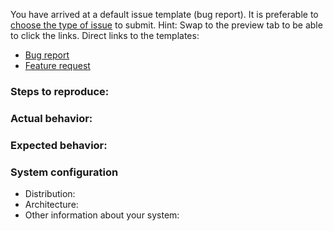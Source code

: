 You have arrived at a default issue template (bug report).
It is preferable to [choose the type of issue](https://github.com/chromium-unofficial-latest-linux/chromium-latest-linux/issues/new/choose) to submit.
Hint: Swap to the preview tab to be able to click the links.
Direct links to the templates:
- [Bug report](https://github.com/chromium-unofficial-latest-linux/chromium-latest-linux/issues/new?template=bug_report.md)
- [Feature request](https://github.com/chromium-unofficial-latest-linux/chromium-latest-linux/issues/new?template=feature_request.md)

### Steps to reproduce:

### Actual behavior:

### Expected behavior:

### System configuration
* Distribution: 
* Architecture: 
* Other information about your system: 


